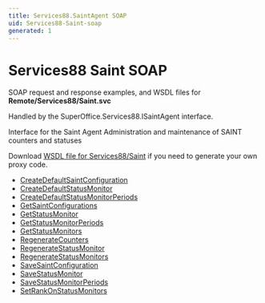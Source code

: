 ```yaml
---
title: Services88.SaintAgent SOAP
uid: Services88-Saint-soap
generated: 1
---
```


# Services88 Saint SOAP

SOAP request and response examples, and WSDL files for **Remote/Services88/Saint.svc**

Handled by the <see cref="T:SuperOffice.Services88.ISaintAgent">SuperOffice.Services88.ISaintAgent</see> interface.

Interface for the Saint Agent
Administration and maintenance of SAINT counters and statuses

Download [WSDL file for Services88/Saint](../Services88-Saint.md) if you need to generate your own proxy code.

* [CreateDefaultSaintConfiguration](CreateDefaultSaintConfiguration.md)
* [CreateDefaultStatusMonitor](CreateDefaultStatusMonitor.md)
* [CreateDefaultStatusMonitorPeriods](CreateDefaultStatusMonitorPeriods.md)
* [GetSaintConfigurations](GetSaintConfigurations.md)
* [GetStatusMonitor](GetStatusMonitor.md)
* [GetStatusMonitorPeriods](GetStatusMonitorPeriods.md)
* [GetStatusMonitors](GetStatusMonitors.md)
* [RegenerateCounters](RegenerateCounters.md)
* [RegenerateStatusMonitor](RegenerateStatusMonitor.md)
* [RegenerateStatusMonitors](RegenerateStatusMonitors.md)
* [SaveSaintConfiguration](SaveSaintConfiguration.md)
* [SaveStatusMonitor](SaveStatusMonitor.md)
* [SaveStatusMonitorPeriods](SaveStatusMonitorPeriods.md)
* [SetRankOnStatusMonitors](SetRankOnStatusMonitors.md)
